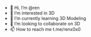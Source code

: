 - 👋 Hi, I’m @ren
- 👀 I’m interested in 3D
- 🌱 I’m currently learning 3D Modeling
- 💞️ I’m looking to collaborate on 3D
- 📫 How to reach me t.me/renx0x0

<!---
renx0x0/renx0x0 is a ✨ special ✨ repository because its `README.md` (this file) appears on your GitHub profile.
You can click the Preview link to take a look at your changes.
--->
